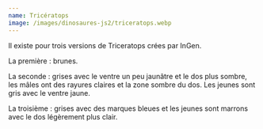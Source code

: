 ```yaml
---
name: Tricératops
image: /images/dinosaures-js2/triceratops.webp
---
```

Il existe pour trois versions de Triceratops crées par InGen.

La première : brunes.

La seconde : grises avec le ventre un peu jaunâtre et le dos plus sombre, les mâles ont des rayures claires et la zone sombre du dos. Les jeunes sont gris avec le ventre jaune.

La troisième : grises avec des marques bleues et les jeunes sont marrons avec le dos légèrement plus clair.